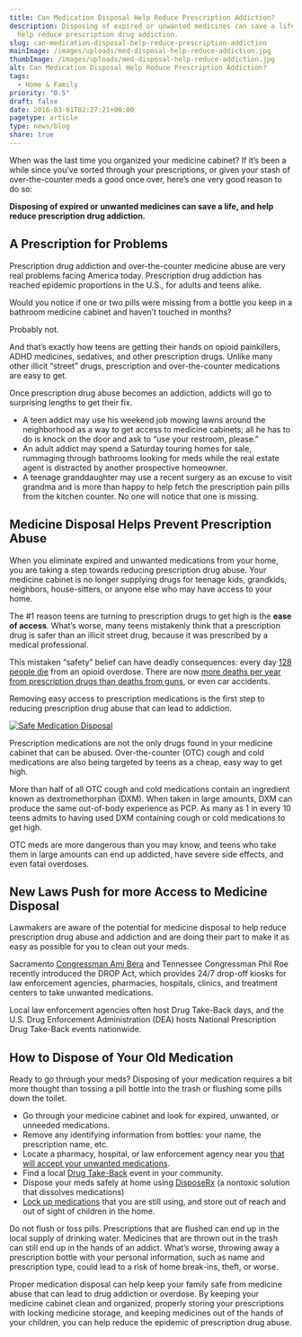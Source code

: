 ```yaml
---
title: Can Medication Disposal Help Reduce Prescription Addiction?
description: Disposing of expired or unwanted medicines can save a life, and
  help reduce prescription drug addiction.
slug: can-medication-disposal-help-reduce-prescription-addiction
mainImage: /images/uploads/med-disposal-help-reduce-addiction.jpg
thumbImage: /images/uploads/med-disposal-help-reduce-addiction.jpg
alt: Can Medication Disposal Help Reduce Prescription Addiction?
tags:
  - Home & Family
priority: "0.5"
draft: false
date: 2016-03-01T02:27:21+00:00
pagetype: article
type: news/blog
share: true
---
```

When was the last time you organized your medicine cabinet? If it’s been a while since you’ve sorted through your prescriptions, or given your stash of over-the-counter meds a good once over, here’s one very good reason to do so:

**Disposing of expired or unwanted medicines can save a life, and help reduce prescription drug addiction.**

## A Prescription for Problems

Prescription drug addiction and over-the-counter medicine abuse are very real problems facing America today. Prescription drug addiction has reached epidemic proportions in the U.S., for adults and teens alike.

Would you notice if one or two pills were missing from a bottle you keep in a bathroom medicine cabinet and haven’t touched in months?

Probably not.

And that’s exactly how teens are getting their hands on opioid painkillers, ADHD medicines, sedatives, and other prescription drugs. Unlike many other illicit “street” drugs, prescription and over-the-counter medications are easy to get.

Once prescription drug abuse becomes an addiction, addicts will go to surprising lengths to get their fix.

* A teen addict may use his weekend job mowing lawns around the neighborhood as a way to get access to medicine cabinets; all he has to do is knock on the door and ask to “use your restroom, please.”
* An adult addict may spend a Saturday touring homes for sale, rummaging through bathrooms looking for meds while the real estate agent is distracted by another prospective homeowner.
* A teenage granddaughter may use a recent surgery as an excuse to visit grandma and is more than happy to help fetch the prescription pain pills from the kitchen counter. No one will notice that one is missing.

## Medicine Disposal Helps Prevent Prescription Abuse

When you eliminate expired and unwanted medications from your home, you are taking a step towards reducing prescription drug abuse. Your medicine cabinet is no longer supplying drugs for teenage kids, grandkids, neighbors, house-sitters, or anyone else who may have access to your home.

The #1 reason teens are turning to prescription drugs to get high is the **ease of access**. What’s worse, many teens mistakenly think that a prescription drug is safer than an illicit street drug, because it was prescribed by a medical professional.

This mistaken “safety” belief can have deadly consequences: every day [128 people die](https://www.drugabuse.gov/drug-topics/opioids/opioid-overdose-crisis) from an opioid overdose. There are now [more deaths per year from prescription drugs than deaths from guns](/news/blog/why-you-should-be-more-worried-about-locking-your-meds-than-your-guns), or even car accidents.

Removing easy access to prescription medications is the first step to reducing prescription drug abuse that can lead to addiction.

[![Safe Medication Disposal](/images/uploads/rxg-cta-disposerx-med-disposal-dec2021.png "Safe Medication Disposal")](https://disposerx.com/ "DisposeRx Product Link")

Prescription medications are not the only drugs found in your medicine cabinet that can be abused. Over-the-counter (OTC) cough and cold medications are also being targeted by teens as a cheap, easy way to get high.

More than half of all OTC cough and cold medications contain an ingredient known as dextromethorphan (DXM). When taken in large amounts, DXM can produce the same out-of-body experience as PCP. As many as 1 in every 10 teens admits to having used DXM containing cough or cold medications to get high.

OTC meds are more dangerous than you may know, and teens who take them in large amounts can end up addicted, have severe side effects, and even fatal overdoses.

## New Laws Push for more Access to Medicine Disposal

Lawmakers are aware of the potential for medicine disposal to help reduce prescription drug abuse and addiction and are doing their part to make it as easy as possible for you to clean out your meds.

Sacramento [Congressman Ami Bera](/news/blog/sacramento-congressman-ami-bera-fights-for-rx-drug-prevention) and Tennessee Congressman Phil Roe recently introduced the DROP Act, which provides 24/7 drop-off kiosks for law enforcement agencies, pharmacies, hospitals, clinics, and treatment centers to take unwanted medications.

Local law enforcement agencies often host Drug Take-Back days, and the U.S. Drug Enforcement Administration (DEA) hosts National Prescription Drug Take-Back events nationwide.

## How to Dispose of Your Old Medication

Ready to go through your meds? Disposing of your medication requires a bit more thought than tossing a pill bottle into the trash or flushing some pills down the toilet.

* Go through your medicine cabinet and look for expired, unwanted, or unneeded medications.
* Remove any identifying information from bottles: your name, the prescription name, etc.
* Locate a pharmacy, hospital, or law enforcement agency near you [that will accept your unwanted medications](http://www.disposemymeds.org/index.php/pharmacy-locator).
* Find a local [Drug Take-Back](http://www.takebackyourmeds.org/dea-events) event in your community.
* Dispose your meds safely at home using [DisposeRx](https://disposerx.com/page/10/faqs) (a nontoxic solution that dissolves medications)
* [Lock up medications](http://blog.saferlockrx.com/blog/video-cbs-show-the-doctors-can-a-locking-pill-bottle-curb-addiction) that you are still using, and store out of reach and out of sight of children in the home.

Do not flush or toss pills. Prescriptions that are flushed can end up in the local supply of drinking water. Medicines that are thrown out in the trash can still end up in the hands of an addict. What’s worse, throwing away a prescription bottle with your personal information, such as name and prescription type, could lead to a risk of home break-ins, theft, or worse.

Proper medication disposal can help keep your family safe from medicine abuse that can lead to drug addiction or overdose. By keeping your medicine cabinet clean and organized, properly storing your prescriptions with locking medicine storage, and keeping medicines out of the hands of your children, you can help reduce the epidemic of prescription drug abuse.